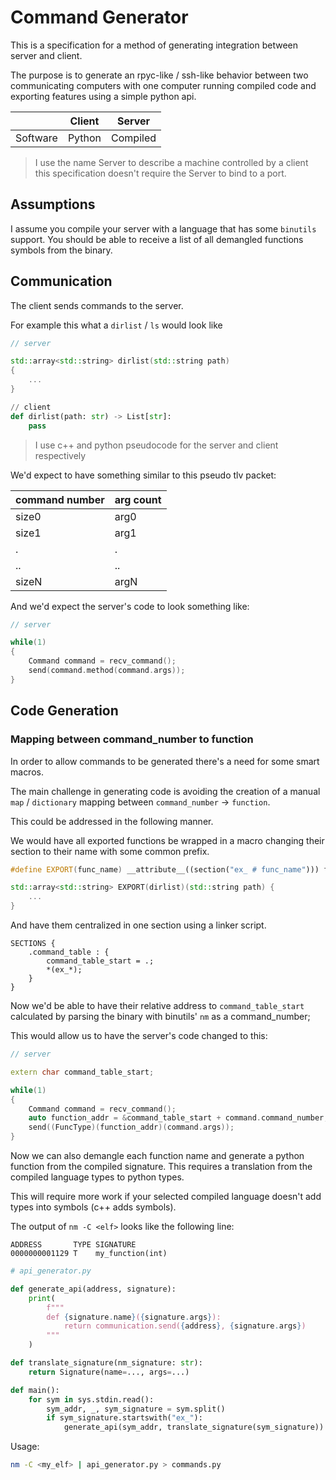 # Command Generator

This is a specification for a method of generating integration between server and client.

The purpose is to generate an rpyc-like / ssh-like behavior between two communicating computers
with one computer running compiled code and exporting features using a simple python api.

|          | Client | Server   |
|----------|--------|----------|
| Software | Python | Compiled |

>I use the name Server to describe a machine controlled by a client this specification doesn't
> require the Server to bind to a port.

## Assumptions

I assume you compile your server with a language that has
some `binutils` support. You should be able to receive a list
of all demangled functions symbols from the binary.

## Communication

The client sends commands to the server.

For example this what a `dirlist` / `ls` would look like

```c++
// server

std::array<std::string> dirlist(std::string path)
{
    ...
}
```

```python
// client
def dirlist(path: str) -> List[str]:
    pass
```

> I use c++ and python pseudocode for the server and client respectively

We'd expect to have something similar to this pseudo tlv packet:

| command number | arg count |
|----------------|-----------|
| size0          | arg0      |
| size1          | arg1      | 
| .              | .         |
| ..             | ..        |
| sizeN          | argN      |

And we'd expect the server's code to look something like:

```c++
// server

while(1)
{
    Command command = recv_command();
    send(command.method(command.args));
}
```

## Code Generation

### Mapping between command_number to function

In order to allow commands to be generated there's a need for some 
smart macros.

The main challenge in generating code is
avoiding the creation of a manual `map` / `dictionary` mapping
between `command_number` -> `function`.

This could be addressed in the following manner.

We would have all exported functions be wrapped in a macro
changing their section to their name with some common prefix.

```c++
#define EXPORT(func_name) __attribute__((section("ex_ # func_name"))) func_name

std::array<std::string> EXPORT(dirlist)(std::string path) {
    ...
}
```

And have them centralized in one section using a linker script.

```ld
SECTIONS {
    .command_table : {
        command_table_start = .;
        *(ex_*);
    }
}
```

Now we'd be able to have their relative address to `command_table_start`
calculated by parsing the binary with binutils' `nm` as a command_number;

This would allow us to have the server's code changed to this:
```c++
// server

extern char command_table_start;

while(1)
{
    Command command = recv_command();
    auto function_addr = &command_table_start + command.command_number; 
    send((FuncType)(function_addr)(command.args));
}
```

Now we can also demangle each function name and generate a python
function from the compiled signature. This requires a translation from
the compiled language types to python types.

This will require more work if your selected compiled language doesn't
add types into symbols (c++ adds symbols).

The output of `nm -C <elf>` looks like the following line:
```
ADDRESS       TYPE SIGNATURE
0000000001129 T    my_function(int)
```


```python
# api_generator.py

def generate_api(address, signature):
    print(
        f"""
        def {signature.name}({signature.args}):
            return communication.send({address}, {signature.args})
        """
    )

def translate_signature(nm_signature: str):
    return Signature(name=..., args=...)

def main():
    for sym in sys.stdin.read():
        sym_addr, _, sym_signature = sym.split()
        if sym_signature.startswith("ex_"):
            generate_api(sym_addr, translate_signature(sym_signature))
```

Usage:

```sh
nm -C <my_elf> | api_generator.py > commands.py
```
